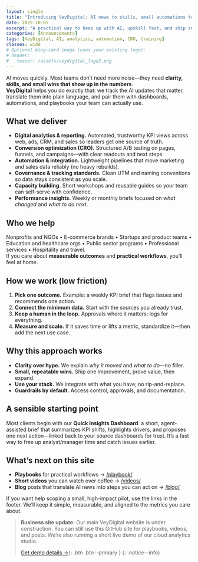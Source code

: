 ```yaml
---
layout: single
title: "Introducing VeyDigital: AI news to skills, small automations to outcomes"
date: 2025-10-05
excerpt: "A practical way to keep up with AI, upskill fast, and ship small wins that move real metrics."
categories: [Announcements]
tags: [VeyDigital, AI, analytics, automation, CRO, training]
classes: wide
# Optional blog-card image (uses your existing logo):
# header:
#   teaser: /assets/veydigital_logo2.png
---
```


AI moves quickly. Most teams don’t need more noise—they need **clarity, skills, and small wins that show up in the numbers**.  
**VeyDigital** helps you do exactly that: we track the AI updates that matter, translate them into plain language, and pair them with dashboards, automations, and playbooks your team can actually use.

<!--more-->

## What we deliver
- **Digital analytics & reporting.** Automated, trustworthy KPI views across web, ads, CRM, and sales so leaders get one source of truth.  
- **Conversion optimization (CRO).** Structured A/B testing on pages, funnels, and campaigns—with clear readouts and next steps.  
- **Automation & integration.** Lightweight pipelines that move marketing and sales data reliably (no heavy rebuilds).  
- **Governance & tracking standards.** Clean UTM and naming conventions so data stays consistent as you scale.  
- **Capacity building.** Short workshops and reusable guides so your team can self-serve with confidence.  
- **Performance insights.** Weekly or monthly briefs focused on *what changed* and *what to do next*.

## Who we help
Nonprofits and NGOs • E-commerce brands • Startups and product teams • Education and healthcare orgs • Public sector programs • Professional services • Hospitality and travel.  
If you care about **measurable outcomes** and **practical workflows**, you’ll feel at home.

## How we work (low friction)
1. **Pick one outcome.** Example: a weekly KPI brief that flags issues and recommends one action.  
2. **Connect the minimum data.** Start with the sources you already trust.  
3. **Keep a human in the loop.** Approvals where it matters; logs for everything.  
4. **Measure and scale.** If it saves time or lifts a metric, standardize it—then add the next use case.

## Why this approach works
- **Clarity over hype.** We explain *why it moved* and *what to do*—no filler.  
- **Small, repeatable wins.** Ship one improvement, prove value, then expand.  
- **Use your stack.** We integrate with what you have; no rip-and-replace.  
- **Guardrails by default.** Access control, approvals, and documentation.

## A sensible starting point
Most clients begin with our **Quick Insights Dashboard**: a short, agent-assisted brief that summarizes KPI shifts, highlights drivers, and proposes one next action—linked back to your source dashboards for trust. It’s a fast way to free up analyst/manager time and catch issues earlier.

## What’s next on this site
- **Playbooks** for practical workflows → [/playbook/](/playbook/)  
- **Short videos** you can watch over coffee → [/videos/](/videos/)  
- **Blog** posts that translate AI news into steps you can act on → [/blog/](/blog/)

If you want help scoping a small, high-impact pilot, use the links in the footer. We’ll keep it simple, measurable, and aligned to the metrics you care about.


> **Business site update:** Our main VeyDigital website is under construction. You can still use this GitHub site for playbooks, videos, and posts. We’re also running a short live demo of our cloud analytics studio.
>
> [Get demo details →](/demo/){: .btn .btn--primary }
{: .notice--info}

